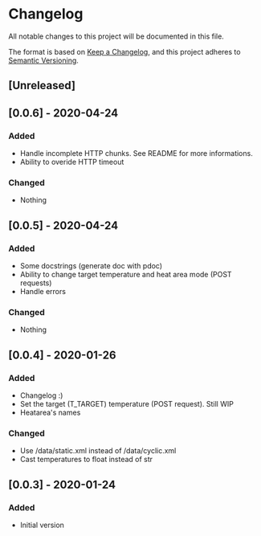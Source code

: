 # Changelog

All notable changes to this project will be documented in this file.

The format is based on [Keep a Changelog](https://keepachangelog.com/en/1.0.0/),
and this project adheres to [Semantic Versioning](https://semver.org/spec/v2.0.0.html).

## [Unreleased]

## [0.0.6] - 2020-04-24

### Added

- Handle incomplete HTTP chunks. See README for more informations.
- Ability to overide HTTP timeout 

### Changed

- Nothing


## [0.0.5] - 2020-04-24

### Added

- Some docstrings (generate doc with pdoc)
- Ability to change target temperature 	and heat area mode (POST requests)
- Handle errors

### Changed

- Nothing

## [0.0.4] - 2020-01-26

### Added

- Changelog :)
- Set the target (T_TARGET) temperature (POST request). Still WIP
- Heatarea's names

### Changed

- Use /data/static.xml instead of /data/cyclic.xml
- Cast temperatures to float instead of str


## [0.0.3] - 2020-01-24

### Added

- Initial version
